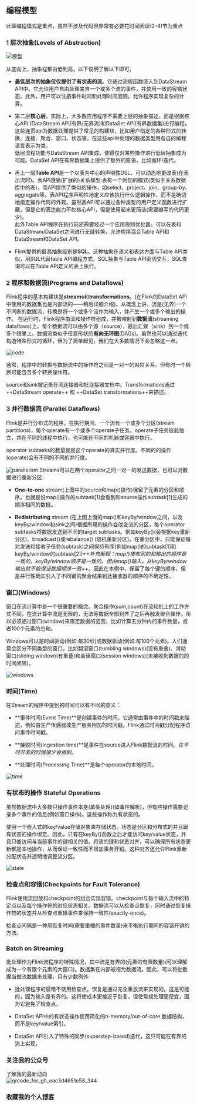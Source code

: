 ## 编程模型
此章编程模式是重点，虽然不涉及代码但非常有必要花时间阅读(2-4)节为重点
### 1 层次抽象(Levels of Abstraction)
![模型](https://ci.apache.org/projects/flink/flink-docs-release-1.9/fig/levels_of_abstraction.svg)  

从底向上，抽象程都由低到高，以下说明了解以下即可。

* **最低层次的抽象仅仅提供了有状态的流**。它通过流程函数嵌入到DataStream API中。它允许用户自由处理来自一个或多个流的事件，并使用一致的容错状态。此外，用户可以注册事件时间和处理时间回调，允许程序实现复杂的计算。


* 第二层**核心层**。实际上，大多数应用程序不需要上层的抽象描述，而是根据核心API (DataStream API(有界/无界流)和DataSet API(有界数据集)进行编程。这些连贯api为数据处理提供了常见的构建块，比如用户指定的各种形式的转换、连接、聚合、窗口、状态等。在这些api中处理的数据类型用各自的编程语言表示为类。  
低层流程功能与DataStream
API集成，使得仅对某些操作进行低层抽象成为可能。DataSet API在有界数据集上提供了额外的原语，比如循环/迭代。


* 再上一层**Table API**是一个以表为中心的声明性DSL，可以动态地更改表(在表示流时)。表API遵循(扩展的)关系模型:表有一个附加的模式(类似于关系数据库中的表)，而API提供了类似的操作，如select、project、join、group-by、aggregate等。表API程序声明性地定义应该执行什么逻辑操作，而不是确切地指定操作代码的外观。虽然表API可以通过各种类型的用户定义函数进行扩展，但是它的表达能力不如核心API，但是使用起来更简洁(需要编写的代码更少)。  
此外Table API程序在执行前还需要经过一个应用规则优化器。可以在表和DataStream/DataSet之间进行无缝转换，允许程序混合Table API和DataStream和DataSet API。


* Flink提供的最高抽象级别是**SQL**。这种抽象在语义和表达方面与Table API类似，用SQL代替table API编程方式。SQL抽象与Table API密切交互，SQL查询可以在Table API定义的表上执行。

### 2 程序和数据流(Programs and Dataflows)

Flink程序的基本构建块是**streams**和**transformations**。(在Flink的DataSet API中使用的数据集也是内部流的——稍后详细介绍)。从概念上讲，流是(无界)一个不间断的数据流，转换是将一个或多个流作为输入，并产生一个或多个输出的操作。
在运行时，Flink程序由流和操作符组成，并被映射到**数据流**(streaming dataflows)上。每个数据流可以由多个源（source），最后汇聚（sink）到一个或多个结果上。数据流类似于任意形状的**有向无环图**(DAGs)。虽然也可以通过迭代构造特殊形式的循环，但为了简单起见，我们在大多数情况下会忽略这一点。

![code](https://ci.apache.org/projects/flink/flink-docs-release-1.9/fig/program_dataflow.svg)

通常，程序中的转换与数据流中的操作符之间是一对一的对应关系。但有时一个转换可能包含多个转换操作符。

source和sink被记录在流连接器和批连接器文档中。Transformations通过++DataStream operate++ 和 ++DataSet transformations++来描述。

### 3 并行数据流 (Parallel Dataflows)

Flink是并行分布式的程序。在执行期间，一个流有一个或多个分区(stream partitions)，每个operate有一个或多个operate子任务。operate子任务彼此独立，并在不同的线程中执行，也可能在不同的机器或容器中执行。

operator subtasks的数量就是这个operate的真实并行度。不同的的操作(operate)会有不同的不同的并行度。

![parallelism](https://ci.apache.org/projects/flink/flink-docs-release-1.9/fig/parallel_dataflow.svg)
Streams可以在两个operator之间一对一的发送数据，也可以对数据进行重新分区:

* **One-to-one** stream(上图中的source和map()操作)保留了元素的分区和顺序。也就是说map()操作的subtask[1]会看到和source操作subtask[1]生成的顺序相同的数据。


* **Redistributing** stream (在上图上面的map()和keyBy/window之间，以及keyBy/window和sink之间)根据所用的操作会改变流的分区，每个operator subtasks将数据发送到不同的target subtasks。例如keyBy()(会根据key重新分区)、broadcast()或rebalance() (随机重新分区)。在重分区中，只能保证每对发送和接收子任务(subtask)之间保持有序(例如map()的subtask[1]和keyBy/window的subtask[2])++*补充解释：map()接收到的和输出的顺序是一致的，keyBy/window顺序是一致的。但由map()输入，从keyBy/window输出就不能保证数据顺序一致*++。因此在本例中，保留了每个键的顺序，但是并行性确实引入了不同键的聚合结果到达接收器的顺序的不确定性。

### 窗口(Windows)
窗口在流计算中是一个很重要的概念。聚合操作(sum,count)在流和批上的工作方式不同，在流计算中流是无限的，无法等数据全部到齐了之后再触发聚合操作。所以必须通过窗口(window)来限定数据的范围，比如计算五分钟内的事件数量，或者100个元素的总和。

Windows可以是时间驱动(例如:每30秒)或数据驱动(例如:每100个元素)。人们通常会区分不同类型的窗口，比如翻滚窗口(tumbling windows)(没有重叠)、滑动窗口(sliding window)(有重叠)和会话窗口(session windows)(未接收到数据的的时间间隔)。

![windows](https://ci.apache.org/projects/flink/flink-docs-release-1.9/fig/windows.svg)

### 时间(Time)
在Stream的程序中提到的时间可以有不同的意义：
* **事件时间(Event Time)**是创建事件的时间。它通常由事件中的时间戳来描述，例如由生产传感器或生产服务附加的时间戳。Flink通过时间戳分配程序访问事件时间戳。


* **接收时间(Ingestion time)**是事件在source进入Flink数据流的时间。*在平时开发的时候很少会用到。*


* **处理时间(Processing Time)**是每个operator的本地时间。

![time](https://ci.apache.org/projects/flink/flink-docs-release-1.9/fig/event_ingestion_processing_time.svg)

### 有状态的操作 Stateful Operations

虽然数据流中大多数只操作事件本身(单条处理)(如事件解析)，但有些操作需要记录多个事件的信息(例如窗口操作)。这些操作称为有状态的。

使用一个嵌入式的key/value存储对象来存储状态。状态是分区和分布式的并且跟有状态的操作绑定。因此，只有在keyBy()函数之后才能访问key/value状态，并且只能访问与当前事件的键相关的值。将流的键和状态对齐，可以确保所有状态更新都是本地操作，从而保证一致性而不增加事务开销。这种对齐还允许Flink重新分配状态并透明地调整流分区。

![state](https://ci.apache.org/projects/flink/flink-docs-release-1.9/fig/state_partitioning.svg)

### 检查点和容错(Checkpoints for Fault Tolerance)

Flink使用流回放和checkpoint的组合实现容错。checkpoint与每个输入流中的特定点以及每个操作符的对应状态相关。数据流可以从检查点恢复，同时通过恢复操作符的状态并从检查点重播事件来保持一致性(exactly-once)。

检查点间隔是一种用恢复时间(需要重播的事件数量)来平衡执行期间的容错开销的方法。

### Batch on Streaming

批处理作为Flink流程序的特殊情况，其中流是有界的(元素的有限数量)(可以理解成为一个有限个元素的大窗口)。数据集在内部被视为数据流。因此，可以将批数据当做流数据来处理，只有少数例外:

* 批处理程序的容错不使用检查点。恢复是通过完全重放流来实现的。这是可能的，因为输入是有界的。这将使成本更接近于恢复，但使常规处理更便宜，因为它避免了检查点。

* DataSet API中的有状态操作使用简化的n-memory/out-of-core 数据结构，而不是key/value索引。

* DataSet API引入了特殊的同步(superstep-based)迭代，这只可能在有界的流上实现。


### 关注我的公众号
了解我的最新动向  
![qrcode_for_gh_eac3d4651e58_344](http://qiniu.lgwen.cn/wechat/qrcode_for_gh_eac3d4651e58_344-416a7124e3704fdf96d24e5c87246e86.jpg)
### 收藏我的个人[博客](http://lgwen.cn)
